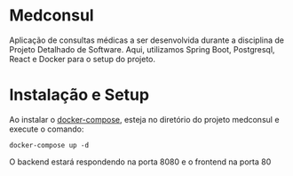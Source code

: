 # Medconsul

Aplicação de consultas médicas a ser desenvolvida durante a disciplina de Projeto Detalhado de Software. Aqui, utilizamos Spring Boot, Postgresql, React e Docker para o setup do projeto.

# Instalação e Setup

Ao instalar o [docker-compose](https://docs.docker.com/compose/), esteja no diretório do projeto medconsul e execute o comando:

    docker-compose up -d

O backend estará respondendo na porta 8080 e o frontend na porta 80